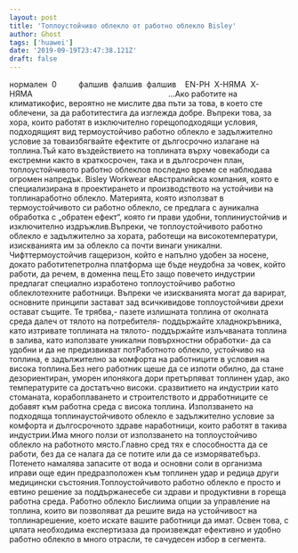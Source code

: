 ```yaml
---
layout: post
title: 'Топлоустойчиво облекло от работно облекло Bisley'
author: Ghost
tags: ['huawei']
date: '2019-09-19T23:47:38.121Z'
draft: false
---
```


нормален  0          фалшив  фалшив  фалшив    EN-PH  X-НЯМА  X-НЯМА                                                              ...Ако работите на климатикофис, вероятно не мислите два пъти за това, в което сте облечени, за да работитестига да изглежда добре. Въпреки това, за хора, които работят в изключително горещоподходящи условия, подходящият вид термоустойчиво работно облекло е задължително условие за товаизбягвайте ефектите от дългосрочно излагане на топлина.Тъй като въздействието на топлината върху човекабоди са екстремни както в краткосрочен, така и в дългосрочен план, топлоустойчивото работно облеклов последно време се наблюдава огромен напредък. Bisley Workwear еАвстралийска компания, която е специализирана в проектирането и производството на устойчиви на топлинаработно облекло. Материята, която използват в термоустойчивото си работно облекло, се предлага с ауникална обработка с „обратен ефект“, която ги прави удобни, топлиниустойчив и изключително издръжлив.Въпреки, че топлоустойчивото работно облекло е задължително за хората, работещи на високотемператури, изискванията им за облекло са почти винаги уникални. Чифттермоустойчив гащеризон, който е напълно удобен за носене, докато работитепетролна платформа ще бъде неудобна за човек, който работи, да речем, в доменна пещ.Ето защо повечето индустрии предлагат специално изработено топлоустойчиво работно облеклотехните работници. Въпреки че изискванията могат да варират, основните принципи застават зад всичкивидове топлоустойчиви дрехи остават същите. Те трябва,- пазете излишната топлина от околната среда далеч от тялото на потребителя- поддържайте хладнокръвника, като изтривате топлината на тялото- поддържайте излъчваната топлина в залива, като използвате уникални повърхностни обработки- да са удобни и да не предизвикват потРаботното облекло, устойчиво на топлина, е задължително за комфорта на работниците в условия на висока топлина.Без него работник щеше да се изпоти обилно, да стане дезориентиран, уморен ипонякога дори претърпяват топлинен удар, ако температурите са достатъчно високи. сразвитието на индустрии като стоманата, корабоплаването и строителството и дрработниците се добавят към работна среда с висока топлина. Използването на подходяща топлинаустойчивото облекло е задължително условие за комфорта и дългосрочното здраве наработници, които работят в такива индустрии.Има много ползи от използването на топлоустойчиво облекло на работното място.Главно сред тях е способността да се работи, без да се налага да се потите или да се изморяватебърз. Потенето намалява запасите от вода и основни соли в организма иправи още един предразположен към топлинен удар и редица други медицински състояния.Топлоустойчивото работно облекло е просто и евтино решение за поддържанесебе си здрави и продуктивни в гореща работна среда. Работно облекло Бислиима опции за управление на топлина, които ви позволяват да решите вида на устойчивост на топлинарешение, което искате вашите работници да имат. Освен това, с цялата необходима експертизаза да произвеждат ефективно и удобно работно облекло в много отрасли, те сачудесен избор в сегмента.
